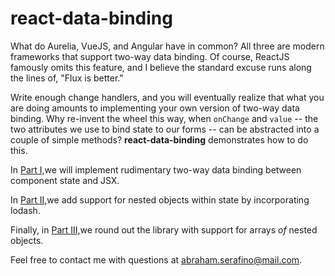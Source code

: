 # react-data-binding

What do Aurelia, VueJS, and Angular have in common? All three are modern frameworks that support two-way data binding.
Of course, ReactJS famously omits this feature, and I believe the standard excuse runs along the lines of,
"Flux is better."

Write enough change handlers, and you will eventually realize that what you are doing amounts to implementing your own
version of two-way data binding. Why re-invent the wheel this way, when `onChange` and `value` -- the two attributes we
use to bind state to our forms -- can be abstracted into a couple of simple methods? **react-data-binding**
demonstrates how to do this.

In [Part I,](https://github.com/abraham-serafino/react-data-binding/tree/Part-I)we
will implement rudimentary two-way data binding between component state and JSX.

In [Part II,](https://github.com/abraham-serafino/react-data-binding/tree/Part-II)we
add support for nested objects within state by incorporating lodash.

Finally, in [Part III,](https://github.com/abraham-serafino/react-data-binding/tree/Part-III)we
round out the library with support for arrays _of_ nested objects.

Feel free to contact me with questions at [abraham.serafino@mail.com](mailto:abraham.serafino@mail.com).
